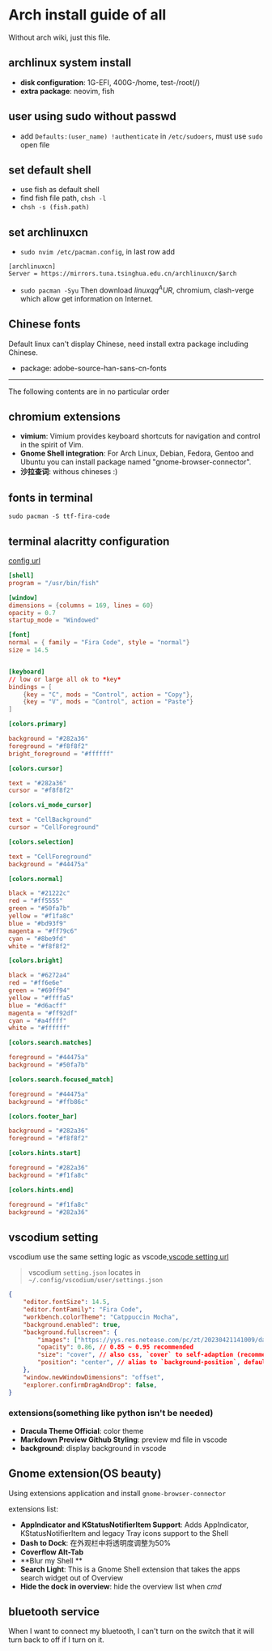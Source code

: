# Arch install guide of all
Without arch wiki, just this file.

## archlinux system install
- **disk configuration**: 1G-EFI, 400G-/home, test-/root(/)
- **extra package**: neovim, fish

## user using sudo without passwd
- add `Defaults:(user_name) !authenticate` in `/etc/sudoers`, must use `sudo` open file

## set default shell
- use fish as default shell
- find fish file path, `chsh -l`
- `chsh -s (fish.path)`

## set archlinuxcn
- `sudo nvim /etc/pacman.config`, in last row add
```
[archlinuxcn]
Server = https://mirrors.tuna.tsinghua.edu.cn/archlinuxcn/$arch
```
- `sudo pacman -Syu`
Then download $linuxqq^AUR$, chromium, clash-verge which allow get information on Internet.

## Chinese fonts
Default linux can't display Chinese, need install extra package including Chinese.
- package: adobe-source-han-sans-cn-fonts

---------
The following contents are in no particular order

## chromium extensions
- **vimium**: Vimium provides keyboard shortcuts for navigation and control in the spirit of Vim.
- **Gnome Shell integration**: For Arch Linux, Debian, Fedora, Gentoo and Ubuntu you can install package named "gnome-browser-connector".
- **沙拉查词**: withous chineses :)


## fonts in terminal
`sudo pacman -S ttf-fira-code`

## terminal alacritty configuration
[config url](https://alacritty.org/config-alacritty.html)
```toml
[shell]
program = "/usr/bin/fish"

[window]
dimensions = {columns = 169, lines = 60}
opacity = 0.7
startup_mode = "Windowed"

[font]
normal = { family = "Fira Code", style = "normal"}
size = 14.5


[keyboard]
// low or large all ok to *key*
bindings = [
    {key = "C", mods = "Control", action = "Copy"},
    {key = "V", mods = "Control", action = "Paste"}
]

[colors.primary]

background = "#282a36"
foreground = "#f8f8f2"
bright_foreground = "#ffffff"

[colors.cursor]

text = "#282a36"
cursor = "#f8f8f2"

[colors.vi_mode_cursor]

text = "CellBackground"
cursor = "CellForeground"

[colors.selection]

text = "CellForeground"
background = "#44475a"

[colors.normal]

black = "#21222c"
red = "#ff5555"
green = "#50fa7b"
yellow = "#f1fa8c"
blue = "#bd93f9"
magenta = "#ff79c6"
cyan = "#8be9fd"
white = "#f8f8f2"

[colors.bright]

black = "#6272a4"
red = "#ff6e6e"
green = "#69ff94"
yellow = "#ffffa5"
blue = "#d6acff"
magenta = "#ff92df"
cyan = "#a4ffff"
white = "#ffffff"

[colors.search.matches]

foreground = "#44475a"
background = "#50fa7b"

[colors.search.focused_match]

foreground = "#44475a"
background = "#ffb86c"

[colors.footer_bar]

background = "#282a36"
foreground = "#f8f8f2"

[colors.hints.start]

foreground = "#282a36"
background = "#f1fa8c"

[colors.hints.end]

foreground = "#f1fa8c"
background = "#282a36"


```


## vscodium setting
vscodium use the same setting logic as vscode,[vscode setting url](https://code.visualstudio.com/docs/getstarted/settings#_settingsjson)
> vscodium `setting.json` locates in `~/.config/vscodium/user/settings.json`

```json
{   
    "editor.fontSize": 14.5,
    "editor.fontFamily": "Fira Code",
    "workbench.colorTheme": "Catppuccin Mocha",
    "background.enabled": true,
    "background.fullscreen": {
        "images": ["https://yys.res.netease.com/pc/zt/20230421141009/data/picture/20200609/3/2/1920x1080.jpg"], // urls of your images
        "opacity": 0.86, // 0.85 ~ 0.95 recommended
        "size": "cover", // also css, `cover` to self-adaption (recommended)，or `contain`、`200px 200px`
        "position": "center", // alias to `background-position`, default `center`
    },
    "window.newWindowDimensions": "offset",
    "explorer.confirmDragAndDrop": false,
}
```

### extensions(something like python isn't be needed)
- **Dracula Theme Official**: color theme
- **Markdown Preview Github Styling**: preview md file in vscode
- **background**: display background in vscode

## Gnome extension(OS beauty)
Using extensions application and install `gnome-browser-connector`

extensions list:
- **AppIndicator and KStatusNotifierItem Support**: Adds AppIndicator, KStatusNotifierItem and legacy Tray icons support to the Shell
- **Dash to Dock**: 在外观栏中将透明度调整为50%
- **Coverflow Alt-Tab**
- **Blur my Shell **
- **Search Light**: This is a Gnome Shell extension that takes the apps search widget out of Overview
- **Hide the dock in overview**: hide the overview list when *cmd*



## bluetooth service
When I want to connect my bluetooth, I can't turn on the switch that it will turn back to off if I turn on it.

<video src="https://itsfoss.com/content/media/2023/11/cant-enable-bluetooth-arch-linux.webm" poster="https://img.spacergif.org/v1/1920x1080/0a/spacer.png" width="1920" height="1080" loop="" autoplay="" muted="" playsinline="" preload="metadata" style="background: transparent url('https://itsfoss.com/content/media/2023/11/cant-enable-bluetooth-arch-linux_thumb.jpg') 50% 50% / cover no-repeat;"></video>

>tips: markdown supports HTML language, in many place can find the same display using HTML as markdown. And some special things such as video which only can writed by HTML


## Tools 
- **[catppuccin](https://github.com/catppuccin)**: contains all themes which I want, good tools! 